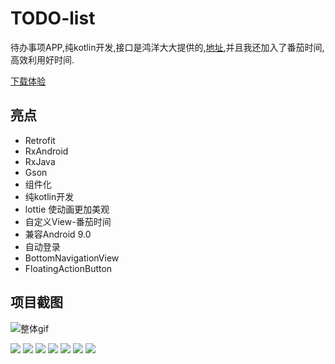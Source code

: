 # TODO-list

待办事项APP,纯kotlin开发,接口是鸿洋大大提供的,[地址](http://www.wanandroid.com/blog/show/2),并且我还加入了番茄时间,高效利用好时间.

[下载体验](/pic/app-release.apk)

## 亮点

- Retrofit
- RxAndroid
- RxJava
- Gson
- 组件化
- 纯kotlin开发
- lottie 使动画更加美观
- 自定义View-番茄时间
- 兼容Android 9.0
- 自动登录
- BottomNavigationView
- FloatingActionButton

## 项目截图

![整体gif](/pic/all.gif)

![](/pic/pic1.png)
![](/pic/pic2.png)
![](/pic/pic3.png)
![](/pic/pic4.png)
![](/pic/pic5.png)
![](/pic/pic6.png)
![](/pic/pic7.png)
